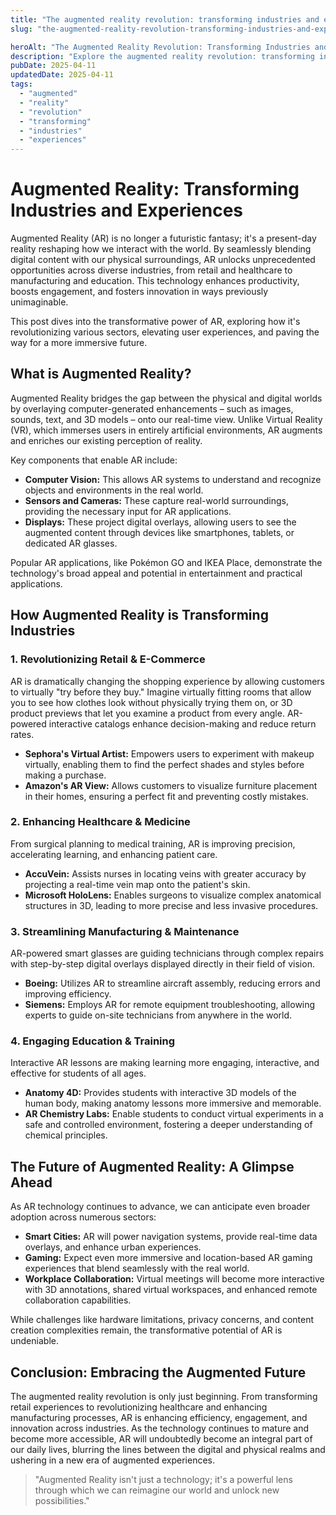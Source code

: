 ```yaml
---
title: "The augmented reality revolution: transforming industries and experiences"
slug: "the-augmented-reality-revolution-transforming-industries-and-experiences"

heroAlt: "The Augmented Reality Revolution: Transforming Industries and Experiences visual cover image"
description: "Explore the augmented reality revolution: transforming industries and experiences in this detailed guide, offering insights, strategies, and practical tips to enhance your understanding and application of the topic."
pubDate: 2025-04-11
updatedDate: 2025-04-11
tags:
  - "augmented"
  - "reality"
  - "revolution"
  - "transforming"
  - "industries"
  - "experiences"
---
```


# Augmented Reality: Transforming Industries and Experiences

Augmented Reality (AR) is no longer a futuristic fantasy; it's a present-day reality reshaping how we interact with the world. By seamlessly blending digital content with our physical surroundings, AR unlocks unprecedented opportunities across diverse industries, from retail and healthcare to manufacturing and education. This technology enhances productivity, boosts engagement, and fosters innovation in ways previously unimaginable.

This post dives into the transformative power of AR, exploring how it's revolutionizing various sectors, elevating user experiences, and paving the way for a more immersive future.

## What is Augmented Reality?

Augmented Reality bridges the gap between the physical and digital worlds by overlaying computer-generated enhancements – such as images, sounds, text, and 3D models – onto our real-time view. Unlike Virtual Reality (VR), which immerses users in entirely artificial environments, AR augments and enriches our existing perception of reality.

Key components that enable AR include:

- **Computer Vision:** This allows AR systems to understand and recognize objects and environments in the real world.
- **Sensors and Cameras:** These capture real-world surroundings, providing the necessary input for AR applications.
- **Displays:** These project digital overlays, allowing users to see the augmented content through devices like smartphones, tablets, or dedicated AR glasses.

Popular AR applications, like Pokémon GO and IKEA Place, demonstrate the technology's broad appeal and potential in entertainment and practical applications.

## How Augmented Reality is Transforming Industries

### 1. Revolutionizing Retail & E-Commerce

AR is dramatically changing the shopping experience by allowing customers to virtually "try before they buy." Imagine virtually fitting rooms that allow you to see how clothes look without physically trying them on, or 3D product previews that let you examine a product from every angle. AR-powered interactive catalogs enhance decision-making and reduce return rates.

- **Sephora's Virtual Artist:** Empowers users to experiment with makeup virtually, enabling them to find the perfect shades and styles before making a purchase.
- **Amazon's AR View:** Allows customers to visualize furniture placement in their homes, ensuring a perfect fit and preventing costly mistakes.

### 2. Enhancing Healthcare & Medicine

From surgical planning to medical training, AR is improving precision, accelerating learning, and enhancing patient care.

- **AccuVein:** Assists nurses in locating veins with greater accuracy by projecting a real-time vein map onto the patient's skin.
- **Microsoft HoloLens:** Enables surgeons to visualize complex anatomical structures in 3D, leading to more precise and less invasive procedures.

### 3. Streamlining Manufacturing & Maintenance

AR-powered smart glasses are guiding technicians through complex repairs with step-by-step digital overlays displayed directly in their field of vision.

- **Boeing:** Utilizes AR to streamline aircraft assembly, reducing errors and improving efficiency.
- **Siemens:** Employs AR for remote equipment troubleshooting, allowing experts to guide on-site technicians from anywhere in the world.

### 4. Engaging Education & Training

Interactive AR lessons are making learning more engaging, interactive, and effective for students of all ages.

- **Anatomy 4D:** Provides students with interactive 3D models of the human body, making anatomy lessons more immersive and memorable.
- **AR Chemistry Labs:** Enable students to conduct virtual experiments in a safe and controlled environment, fostering a deeper understanding of chemical principles.

## The Future of Augmented Reality: A Glimpse Ahead

As AR technology continues to advance, we can anticipate even broader adoption across numerous sectors:

- **Smart Cities:** AR will power navigation systems, provide real-time data overlays, and enhance urban experiences.
- **Gaming:** Expect even more immersive and location-based AR gaming experiences that blend seamlessly with the real world.
- **Workplace Collaboration:** Virtual meetings will become more interactive with 3D annotations, shared virtual workspaces, and enhanced remote collaboration capabilities.

While challenges like hardware limitations, privacy concerns, and content creation complexities remain, the transformative potential of AR is undeniable.

## Conclusion: Embracing the Augmented Future

The augmented reality revolution is only just beginning. From transforming retail experiences to revolutionizing healthcare and enhancing manufacturing processes, AR is enhancing efficiency, engagement, and innovation across industries. As the technology continues to mature and become more accessible, AR will undoubtedly become an integral part of our daily lives, blurring the lines between the digital and physical realms and ushering in a new era of augmented experiences.

> "Augmented Reality isn't just a technology; it's a powerful lens through which we can reimagine our world and unlock new possibilities."

